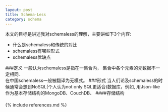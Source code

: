 ```yaml
---
layout: post
title: Schema-Less
category: schema
---
```


本文的目标是讲述我对schemaless的理解，主要讲如下3个内容:

* 什么是schemaless和传统的对比
* schemaless有哪些形式
* schemaless优缺点

###定义
一般认为schemaless是指在一集合内， 集合中各个元素的元数据不一定相同.  
在中国schemaless一般被翻译为无模式。
###形式
当人们论及schemaless的时候通常会想到NoSQL(个人认为not only SQL更适合)数据库，例如,  用Json-like作为基本存储结构的MongoDB、CouchDB、
####存储结构

####

{% include references.md %}
